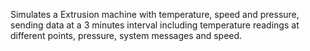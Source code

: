 Simulates a Extrusion machine with temperature, speed and pressure, sending data at a 3 minutes interval including temperature readings at different points, pressure, system messages and speed.
